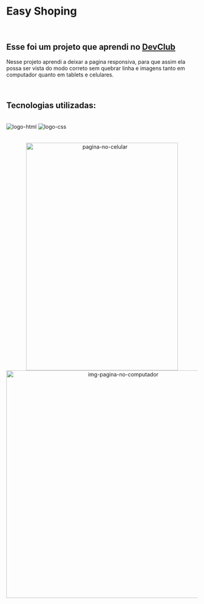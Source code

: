 <h1>Easy Shoping</h1>
<br>

<h2>Esse foi um projeto que aprendi no <a href="https://plataforma.devclub.com.br/">DevClub</a></h2>
<p>Nesse projeto aprendi a deixar a pagina responsiva, para que assim ela possa ser vista do modo correto sem quebrar linha e imagens tanto em computador quanto em tablets e celulares.</p>
<br>
<h2>Tecnologias utilizadas:</h2>
<br>
   <img src="https://img.shields.io/badge/HTML-239120?style=for-the-badge&logo=html5&logoColor=white" alt="logo-html">
   
   <img src="https://img.shields.io/badge/CSS-239120?&style=for-the-badge&logo=css3&logoColor=white" alt="logo-css">
<br>
<br>
<br>

<div align="center">
   <img src="https://github.com/MayDamato/Projeto-easy-shoping-Responsividade/blob/main/img/Cartaz%20retrato%20pague%20com%20pix%20ilustrado%20moderno%20azul%20e%20branco.png? raw=true" alt="pagina-no-celular" width="400" height="600">
   
   <img src="https://github.com/MayDamato/Projeto-easy-shoping-Responsividade/blob/main/img/Post%20para%20Instagram%20Divulga%C3%A7%C3%A3o%20Software%20-%20Moderno%20verde%20e%20branco%20.png?raw=true" alt="img-pagina-no-computador" width="600">
</div> 


